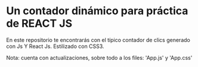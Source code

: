 # Un contador dinámico para práctica de REACT JS

En este repositorio te encontrarás con el típico contador de clics generado con Js Y React Js. Estilizado con CSS3. 

Nota: cuenta con actualizaciones, sobre todo a los files: 'App.js' y 'App.css'
